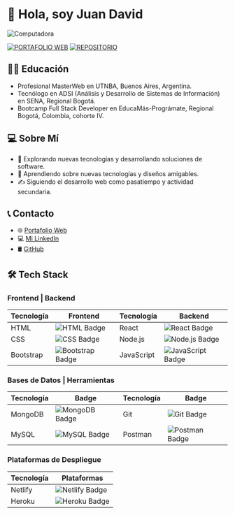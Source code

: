 # 👋 Hola, soy Juan David

![Computadora](https://raw.githubusercontent.com/MicaelliMedeiros/micaellimedeiros/master/image/computer-illustration.png)

[![PORTAFOLIO WEB](https://img.shields.io/badge/Portafolio%20Web-%23323330.svg?style=for-the-badge&logo=perfil&logoColor=black&color=FF0080)](https://portafolio-web-one.vercel.app/) [![REPOSITORIO](https://img.shields.io/badge/Repositorio-%23323330.svg?style=for-the-badge&logo=repositorio&logoColor=black&color=8000FF)](https://github.com/JDQN)

## 👨‍🎓 Educación

- Profesional MasterWeb en UTNBA, Buenos Aires, Argentina.
- Tecnólogo en ADSI (Análisis y Desarrollo de Sistemas de Información) en SENA, Regional Bogotá.
- Bootcamp Full Stack Developer en EducaMás-Prográmate, Regional Bogotá, Colombia, cohorte IV.

## 💻 Sobre Mí

- 🧠 Explorando nuevas tecnologías y desarrollando soluciones de software.
- 🌱 Aprendiendo sobre nuevas tecnologías y diseños amigables.
- ✍️ Siguiendo el desarrollo web como pasatiempo y actividad secundaria.

## 📞 Contacto

- 🌐 [Portafolio Web](https://portafolio-web-one.vercel.app/)
- 💻 [Mi LinkedIn](https://www.linkedin.com/in/viamonte2319/)
- 🛢 [GitHub](https://github.com/JDQN)


## 🛠 Tech Stack

### Frontend | Backend
| Tecnología   | Frontend                                                                                                  | Tecnología   | Backend |
|--------------|--------------------------------------------------------------------------------------------------------|--------------|---------------------------------------------------------------------------|
| HTML         | ![HTML Badge](https://img.shields.io/badge/HTML-FF5733?style=for-the-badge&logo=html5&logoColor=white) | React        | ![React Badge](https://img.shields.io/badge/React-20232A?style=for-the-badge&logo=react&logoColor=61DAFB) |
| CSS          | ![CSS Badge](https://img.shields.io/badge/CSS-00D3E8?style=for-the-badge&logo=css3&logoColor=white)   | Node.js      | ![Node.js Badge](https://img.shields.io/badge/Node.js-43853D?style=for-the-badge&logo=node.js&logoColor=white) |
| Bootstrap    | ![Bootstrap Badge](https://img.shields.io/badge/Bootstrap-563D7C?style=for-the-badge&logo=bootstrap&logoColor=white) | JavaScript   | ![JavaScript Badge](https://img.shields.io/badge/JavaScript-D4AC0D?style=for-the-badge&logo=javascript&logoColor=F7DF1E) |

### Bases de Datos | Herramientas
| Tecnología   | Badge                                                                                                  | Tecnología   | Badge                                                                                                  |
|--------------|--------------------------------------------------------------------------------------------------------|--------------|--------------------------------------------------------------------------------------------------------|
| MongoDB      | ![MongoDB Badge](https://img.shields.io/badge/MongoDB-2ECC71?style=for-the-badge&logo=mongodb&logoColor=white) | Git          | ![Git Badge](https://img.shields.io/badge/Git-884EA0?style=for-the-badge&logo=git&logoColor=white)   |
| MySQL        | ![MySQL Badge](https://img.shields.io/badge/MySQL-016FA2?style=for-the-badge&logo=mysql&logoColor=white) | Postman      | ![Postman Badge](https://img.shields.io/badge/Postman-FF6C37?style=for-the-badge&logo=postman&logoColor=white) |
                                                                                                        

### Plataformas de Despliegue
| Tecnología   | Plataformas                                                                                            |
|--------------|--------------------------------------------------------------------------------------------------------|
| Netlify      | ![Netlify Badge](https://img.shields.io/badge/Netlify-00C7B7?style=for-the-badge&logo=netlify&logoColor=white) |
| Heroku       | ![Heroku Badge](https://img.shields.io/badge/Heroku-4A235A?style=for-the-badge&logo=heroku&logoColor=white) |

